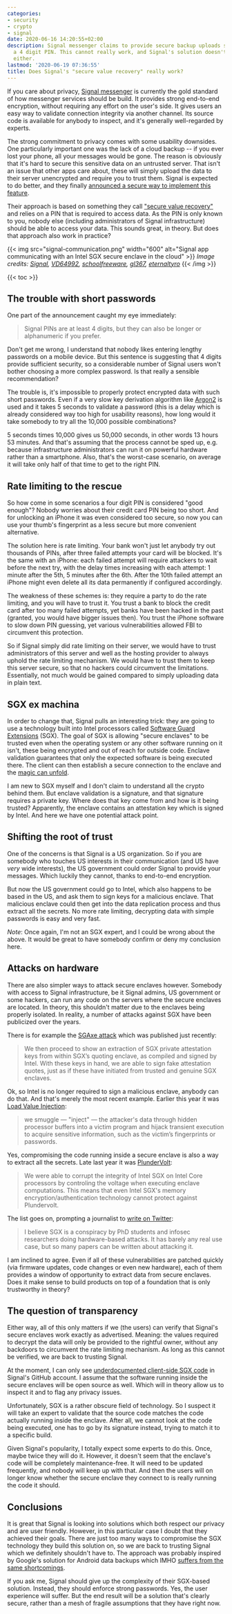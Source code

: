 ```yaml
---
categories:
- security
- crypto
- signal
date: 2020-06-16 14:20:55+02:00
description: Signal messenger claims to provide secure backup uploads secured with
  a 4 digit PIN. This cannot really work, and Signal's solution doesn't seem watertight
  either.
lastmod: '2020-06-19 07:36:55'
title: Does Signal's "secure value recovery" really work?
---
```


If you care about privacy, [Signal messenger](https://signal.org/) is currently the gold standard of how messenger services should be build. It provides strong end-to-end encryption, without requiring any effort on the user's side. It gives users an easy way to validate connection integrity via another channel. Its source code is available for anybody to inspect, and it's generally well-regarded by experts.

The strong commitment to privacy comes with some usability downsides. One particularly important one was the lack of a cloud backup -- if you ever lost your phone, all your messages would be gone. The reason is obviously that it's hard to secure this sensitive data on an untrusted server. That isn't an issue that other apps care about, these will simply upload the data to their server unencrypted and require you to trust them. Signal is expected to do better, and they finally [announced a secure way to implement this feature](https://signal.org/blog/signal-pins/).

Their approach is based on something they call ["secure value recovery"](https://signal.org/blog/secure-value-recovery/) and relies on a PIN that is required to access data. As the PIN is only known to you, nobody else (including administrators of Signal infrastructure) should be able to access your data. This sounds great, in theory. But does that approach also work in practice?

{{< img src="signal-communication.png" width="600" alt="Signal app communicating with an Intel SGX secure enclave in the cloud" >}}
<em>
  Image credits:
  <a href="https://signal.org/" rel="nofollow">Signal</a>,
  <a href="https://commons.wikimedia.org/wiki/File:Intel-logo.svg" rel="nofollow">VD64992</a>,
  <a href="https://openclipart.org/detail/276127/smartphone-tablet-black-and-white-free-clipart-icon" rel="nofollow">schoolfreeware</a>,
  <a href="https://openclipart.org/detail/246264/cloud" rel="nofollow">gl367</a>,
  <a href="https://openclipart.org/detail/169128/simple-electronic-safety-vault" rel="nofollow">eternaltyro</a>
</em>
{{< /img >}}

{{< toc >}}

## The trouble with short passwords

One part of the announcement caught my eye immediately:

> Signal PINs are at least 4 digits, but they can also be longer or alphanumeric if you prefer.

Don't get me wrong, I understand that nobody likes entering lengthy passwords on a mobile device. But this sentence is suggesting that 4 digits provide sufficient security, so a considerable number of Signal users won't bother choosing a more complex password. Is that really a sensible recommendation?

The trouble is, it's impossible to properly protect encrypted data with such short passwords. Even if a very slow key derivation algorithm like [Argon2](https://en.wikipedia.org/wiki/Argon2) is used and it takes 5 seconds to validate a password (this is a delay which is already considered way too high for usability reasons), how long would it take somebody to try all the 10,000 possible combinations?

5 seconds times 10,000 gives us 50,000 seconds, in other words 13 hours 53 minutes. And that's assuming that the process cannot be sped up, e.g. because infrastructure administrators can run it on powerful hardware rather than a smartphone. Also, that's the worst-case scenario, on average it will take only half of that time to get to the right PIN.

## Rate limiting to the rescue

So how come in some scenarios a four digit PIN is considered "good enough"? Nobody worries about their credit card PIN being too short. And for unlocking an iPhone it was even considered too secure, so now you can use your thumb's fingerprint as a less secure but more convenient alternative.

The solution here is rate limiting. Your bank won't just let anybody try out thousands of PINs, after three failed attempts your card will be blocked. It's the same with an iPhone: each failed attempt will require attackers to wait before the next try, with the delay times increasing with each attempt: 1 minute after the 5th, 5 minutes after the 6th. After the 10th failed attempt an iPhone might even delete all its data permanently if configured accordingly.

The weakness of these schemes is: they require a party to do the rate limiting, and you will have to trust it. You trust a bank to block the credit card after too many failed attempts, yet banks have been hacked in the past (granted, you would have bigger issues then). You trust the iPhone software to slow down PIN guessing, yet various vulnerabilities allowed FBI to circumvent this protection.

So if Signal simply did rate limiting on their server, we would have to trust administrators of this server and well as the hosting provider to always uphold the rate limiting mechanism. We would have to trust them to keep this server secure, so that no hackers could circumvent the limitations. Essentially, not much would be gained compared to simply uploading data in plain text.

## SGX ex machina

In order to change that, Signal pulls an interesting trick: they are going to use a technology built into Intel processors called [Software Guard Extensions](https://en.wikipedia.org/wiki/Software_Guard_Extensions) (SGX). The goal of SGX is allowing "secure enclaves" to be trusted even when the operating system or any other software running on it isn't, these being encrypted and out of reach for outside code. Enclave validation guarantees that only the expected software is being executed there. The client can then establish a secure connection to the enclave and the [magic can unfold](https://signal.org/blog/secure-value-recovery/).

I am new to SGX myself and I don't claim to understand all the crypto behind them. But enclave validation is a signature, and that signature requires a private key. Where does that key come from and how is it being trusted? Apparently, the enclave contains an attestation key which is signed by Intel. And here we have one potential attack point.

## Shifting the root of trust

One of the concerns is that Signal is a US organization. So if you are somebody who touches US interests in their communication (and US have *very* wide interests), the US government could order Signal to provide your messages. Which luckily they cannot, thanks to end-to-end encryption.

But now the US government could go to Intel, which also happens to be based in the US, and ask them to sign keys for a malicious enclave. That malicious enclave could then get into the data replication process and thus extract all the secrets. No more rate limiting, decrypting data with simple passwords is easy and very fast.

*Note*: Once again, I'm not an SGX expert, and I could be wrong about the above. It would be great to have somebody confirm or deny my conclusion here.

## Attacks on hardware

There are also simpler ways to attack secure enclaves however. Somebody with access to Signal infrastructure, be it Signal admins, US government or some hackers, can run any code on the servers where the secure enclaves are located. In theory, this shouldn't matter due to the enclaves being properly isolated. In reality, a number of attacks against SGX have been publicized over the years.

There is for example the [SGAxe attack](https://sgaxe.com/) which was published just recently:

> We then proceed to show an extraction of SGX private attestation keys from within SGX’s quoting enclave, as compiled and signed by Intel. With these keys in hand, we are able to sign fake attestation quotes, just as if these have initiated from trusted and genuine SGX enclaves.

Ok, so Intel is no longer required to sign a malicious enclave, anybody can do that. And that's merely the most recent example. Earlier this year it was [Load Value Injection](https://lviattack.eu/):

> we smuggle — "inject" — the attacker's data through hidden processor buffers into a victim program and hijack transient execution to acquire sensitive information, such as the victim’s fingerprints or passwords.

Yes, compromising the code running inside a secure enclave is also a way to extract all the secrets. Late last year it was [PlunderVolt](https://plundervolt.com/):

> We were able to corrupt the integrity of Intel SGX on Intel Core processors by controling the voltage when executing enclave computations. This means that even Intel SGX's memory encryption/authentication technology cannot protect against Plundervolt.

The list goes on, prompting a journalist to [write on Twitter](https://twitter.com/hanno/status/1249212829741309952):

> I believe SGX is a conspiracy by PhD students and infosec researchers doing hardware-based attacks. It has barely any real use case, but so many papers can be written about attacking it.

I am inclined to agree. Even if all of these vulnerabilities are patched quickly (via firmware updates, code changes or even new hardware), each of them provides a window of opportunity to extract data from secure enclaves. Does it make sense to build products on top of a foundation that is only trustworthy in theory?

## The question of transparency

Either way, all of this only matters if we (the users) can verify that Signal's secure enclaves work exactly as advertised. Meaning: the values required to decrypt the data will only be provided to the rightful owner, without any backdoors to circumvent the rate limiting mechanism. As long as this cannot be verified, we are back to trusting Signal.

At the moment, I can only see [underdocumented client-side SGX code](https://github.com/signalapp/sgx_common) in Signal's GitHub account. I assume that the software running inside the secure enclaves will be open source as well. Which will in theory allow us to inspect it and to flag any privacy issues.

Unfortunately, SGX is a rather obscure field of technology. So I suspect it will take an expert to validate that the source code matches the code actually running inside the enclave. After all, we cannot look at the code being executed, one has to go by its signature instead, trying to match it to a specific build.

Given Signal's popularity, I totally expect some experts to do this. Once, maybe twice they will do it. However, it doesn't seem that the enclave's code will be completely maintenance-free. It will need to be updated frequently, and nobody will keep up with that. And then the users will on longer know whether the secure enclave they connect to is really running the code it should.

## Conclusions

It is great that Signal is looking into solutions which both respect our privacy and are user friendly. However, in this particular case I doubt that they achieved their goals. There are just too many ways to compromise the SGX technology they build this solution on, so we are back to trusting Signal which we definitely shouldn't have to. The approach was probably inspired by Google's solution for Android data backups which IMHO [suffers from the same shortcomings](/2018/10/15/so-google-is-now-claiming-no-one-including-google-can-access-your-data/).

If you ask me, Signal should give up the complexity of their SGX-based solution. Instead, they should enforce strong passwords. Yes, the user experience will suffer. But the end result will be a solution that's clearly secure, rather than a mesh of fragile assumptions that they have right now.